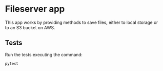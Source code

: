 # Fileserver app

This app works by providing methods to save files, either to local storage or to an S3 bucket on AWS.

## Tests

Run the tests executing the command:

```bash
pytest
```

